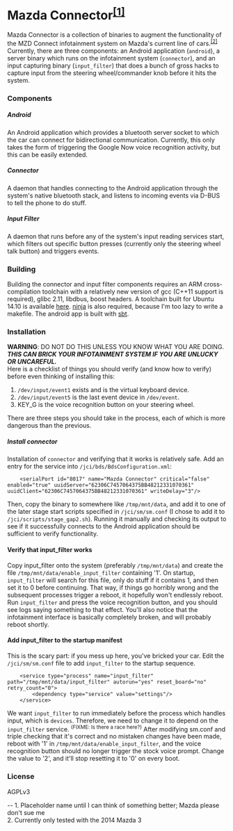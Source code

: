 # Mazda Connector<sup>[[1]](#1)</sup>
Mazda Connector is a collection of binaries to augment the functionality of the MZD Connect infotainment system on Mazda's current line of cars.<sup>[[2]](#2)</sup>&nbsp; Currently, there are three components: an Android application (``android``), a server binary which runs on the infotainment system (``connector``), and an input capturing binary (``input_filter``) that does a bunch of gross hacks to capture input from the steering wheel/commander knob before it hits the system.
### Components
##### Android
An Android application which provides a bluetooth server socket to which the car can connect for bidirectional communication. Currently, this only takes the form of triggering the Google Now voice recognition activity, but this can be easily extended.

##### Connector
A daemon that handles connecting to the Android application through the system's native bluetooth stack, and listens to incoming events via D-BUS to tell the phone to do stuff.

##### Input Filter
A daemon that runs before any of the system's input reading services start, which filters out specific button presses (currently only the steering wheel talk button) and triggers events.

### Building
Building the connector and input filter components requires an ARM cross-compilation toolchain with a relatively new version of gcc (C++11 support is required), glibc 2.11, libdbus, boost headers. A toolchain built for Ubuntu 14.10 is available [here](https://github.com/jmgao/m3-toolchain). [ninja](http://martine.github.io/ninja/) is also required, because I'm too lazy to write a makefile. The android app is built with [sbt](http://www.scala-sbt.org/download.html).

### Installation
**WARNING**: DO NOT DO THIS UNLESS YOU KNOW WHAT YOU ARE DOING.<br/>
_**THIS CAN BRICK YOUR INFOTAINMENT SYSTEM IF YOU ARE UNLUCKY OR UNCAREFUL.**_<br />
Here is a checklist of things you should verify (and know how to verify) before even thinking of installing this:

1. ``/dev/input/event1`` exists and is the virtual keyboard device.
2. ``/dev/input/event5`` is the last event device in ``/dev/event``.
3. KEY_G is the voice recognition button on your steering wheel.

There are three steps you should take in the process, each of which is more dangerous than the previous.

##### Install connector
Installation of ``connector`` and verifying that it works is relatively safe. Add an entry for the service into ``/jci/bds/BdsConfiguration.xml``:
```
    <serialPort id="8017" name="Mazda Connector" critical="false" enabled="true" uuidServer="62306C7457064375BB48212331070361" uuidClient="62306C7457064375BB48212331070361" writeDelay="3"/>
```
Then, copy the binary to somewhere like ``/tmp/mnt/data``, and add it to one of the later stage start scripts specified in ``/jci/sm/sm.conf`` (I chose to add it to ``/jci/scripts/stage_gap2.sh``). Running it manually and checking its output to see if it successfully connects to the Android application should be sufficient to verify functionality.

#### Verify that input_filter works
Copy input_filter onto the system (preferably ``/tmp/mnt/data``) and create the file ``/tmp/mnt/data/enable_input_filter`` containing '1'. On startup, ``input_filter`` will search for this file, only do stuff if it contains 1, and then set it to 0 before continuing. That way, if things go horribly wrong and the subsequent processes trigger a reboot, it hopefully won't endlessly reboot. Run ``input_filter`` and press the voice recognition button, and you should see logs saying something to that effect. You'll also notice that the infotainment interface is basically completely broken, and will probably reboot shortly.

#### Add input_filter to the startup manifest
This is the scary part: if you mess up here, you've bricked your car. Edit the ``/jci/sm/sm.conf`` file to add ``input_filter`` to the startup sequence.
```
    <service type="process" name="input_filter" path="/tmp/mnt/data/input_filter" autorun="yes" reset_board="no" retry_count="0">
        <dependency type="service" value="settings"/>
    </service>
```
We want ``input_filter`` to run immediately before the process which handles input, which is ``devices``. Therefore, we need to change it to depend on the ``input_filter`` service. <sup>(FIXME: Is there a race here?)</sup> After modifying sm.conf and triple checking that it's correct and no mistaken changes have been made, reboot with '1' in ``/tmp/mnt/data/enable_input_filter``, and the voice recognition button should no longer trigger the stock voice prompt. Change the value to '2', and it'll stop resetting it to '0' on every boot.

### License
AGPLv3

--
<a name="1"/>1. Placeholder name until I can think of something better; Mazda please don't sue me <br />
<a name="2"/>2. Currently only tested with the 2014 Mazda 3


